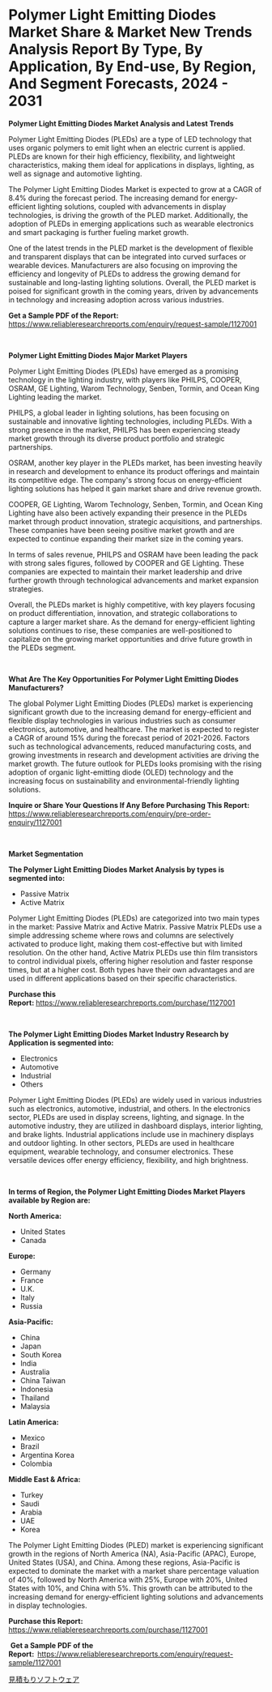 <p><h1>Polymer Light Emitting Diodes Market Share & Market New Trends Analysis Report By Type, By Application, By End-use, By Region, And Segment Forecasts, 2024 - 2031</h1></p><p><strong>Polymer Light Emitting Diodes Market Analysis and Latest Trends</strong></p>
<p><p>Polymer Light Emitting Diodes (PLEDs) are a type of LED technology that uses organic polymers to emit light when an electric current is applied. PLEDs are known for their high efficiency, flexibility, and lightweight characteristics, making them ideal for applications in displays, lighting, as well as signage and automotive lighting.</p><p>The Polymer Light Emitting Diodes Market is expected to grow at a CAGR of 8.4% during the forecast period. The increasing demand for energy-efficient lighting solutions, coupled with advancements in display technologies, is driving the growth of the PLED market. Additionally, the adoption of PLEDs in emerging applications such as wearable electronics and smart packaging is further fueling market growth.</p><p>One of the latest trends in the PLED market is the development of flexible and transparent displays that can be integrated into curved surfaces or wearable devices. Manufacturers are also focusing on improving the efficiency and longevity of PLEDs to address the growing demand for sustainable and long-lasting lighting solutions. Overall, the PLED market is poised for significant growth in the coming years, driven by advancements in technology and increasing adoption across various industries.</p></p>
<p><strong>Get a Sample PDF of the Report:&nbsp;</strong> <a href="https://www.reliableresearchreports.com/enquiry/request-sample/1127001">https://www.reliableresearchreports.com/enquiry/request-sample/1127001</a></p>
<p>&nbsp;</p>
<p><strong>Polymer Light Emitting Diodes Major Market Players</strong></p>
<p><p>Polymer Light Emitting Diodes (PLEDs) have emerged as a promising technology in the lighting industry, with players like PHILPS, COOPER, OSRAM, GE Lighting, Warom Technology, Senben, Tormin, and Ocean King Lighting leading the market.</p><p>PHILPS, a global leader in lighting solutions, has been focusing on sustainable and innovative lighting technologies, including PLEDs. With a strong presence in the market, PHILPS has been experiencing steady market growth through its diverse product portfolio and strategic partnerships.</p><p>OSRAM, another key player in the PLEDs market, has been investing heavily in research and development to enhance its product offerings and maintain its competitive edge. The company's strong focus on energy-efficient lighting solutions has helped it gain market share and drive revenue growth.</p><p>COOPER, GE Lighting, Warom Technology, Senben, Tormin, and Ocean King Lighting have also been actively expanding their presence in the PLEDs market through product innovation, strategic acquisitions, and partnerships. These companies have been seeing positive market growth and are expected to continue expanding their market size in the coming years.</p><p>In terms of sales revenue, PHILPS and OSRAM have been leading the pack with strong sales figures, followed by COOPER and GE Lighting. These companies are expected to maintain their market leadership and drive further growth through technological advancements and market expansion strategies.</p><p>Overall, the PLEDs market is highly competitive, with key players focusing on product differentiation, innovation, and strategic collaborations to capture a larger market share. As the demand for energy-efficient lighting solutions continues to rise, these companies are well-positioned to capitalize on the growing market opportunities and drive future growth in the PLEDs segment.</p></p>
<p>&nbsp;</p>
<p><strong>What Are The Key Opportunities For Polymer Light Emitting Diodes Manufacturers?</strong></p>
<p><p>The global Polymer Light Emitting Diodes (PLEDs) market is experiencing significant growth due to the increasing demand for energy-efficient and flexible display technologies in various industries such as consumer electronics, automotive, and healthcare. The market is expected to register a CAGR of around 15% during the forecast period of 2021-2026. Factors such as technological advancements, reduced manufacturing costs, and growing investments in research and development activities are driving the market growth. The future outlook for PLEDs looks promising with the rising adoption of organic light-emitting diode (OLED) technology and the increasing focus on sustainability and environmental-friendly lighting solutions.</p></p>
<p><strong>Inquire or Share Your Questions If Any Before Purchasing This Report:</strong> <a href="https://www.reliableresearchreports.com/enquiry/pre-order-enquiry/1127001">https://www.reliableresearchreports.com/enquiry/pre-order-enquiry/1127001</a></p>
<p>&nbsp;</p>
<p><strong>Market Segmentation</strong></p>
<p><strong>The Polymer Light Emitting Diodes Market Analysis by types is segmented into:</strong></p>
<p><ul><li>Passive Matrix</li><li>Active Matrix</li></ul></p>
<p><p>Polymer Light Emitting Diodes (PLEDs) are categorized into two main types in the market: Passive Matrix and Active Matrix. Passive Matrix PLEDs use a simple addressing scheme where rows and columns are selectively activated to produce light, making them cost-effective but with limited resolution. On the other hand, Active Matrix PLEDs use thin film transistors to control individual pixels, offering higher resolution and faster response times, but at a higher cost. Both types have their own advantages and are used in different applications based on their specific characteristics.</p></p>
<p><strong>Purchase this Report:&nbsp;</strong><a href="https://www.reliableresearchreports.com/purchase/1127001">https://www.reliableresearchreports.com/purchase/1127001</a></p>
<p>&nbsp;</p>
<p><strong>The Polymer Light Emitting Diodes Market Industry Research by Application is segmented into:</strong></p>
<p><ul><li>Electronics</li><li>Automotive</li><li>Industrial</li><li>Others</li></ul></p>
<p><p>Polymer Light Emitting Diodes (PLEDs) are widely used in various industries such as electronics, automotive, industrial, and others. In the electronics sector, PLEDs are used in display screens, lighting, and signage. In the automotive industry, they are utilized in dashboard displays, interior lighting, and brake lights. Industrial applications include use in machinery displays and outdoor lighting. In other sectors, PLEDs are used in healthcare equipment, wearable technology, and consumer electronics. These versatile devices offer energy efficiency, flexibility, and high brightness.</p></p>
<p>&nbsp;</p>
<p><strong>In terms of Region, the Polymer Light Emitting Diodes Market Players available by Region are:</strong></p>
<p>
    <p> <strong> North America: </strong>
        <ul>
            <li>United States</li>
            <li>Canada</li>
        </ul>
        </p> 
    <p> <strong> Europe: </strong>
        <ul>
            <li>Germany</li>
            <li>France</li>
            <li>U.K.</li>
            <li>Italy</li>
            <li>Russia</li>
        </ul>
        </p> 
    <p> <strong> Asia-Pacific: </strong>
        <ul>
            <li>China</li>
            <li>Japan</li>
            <li>South Korea</li>
            <li>India</li>
            <li>Australia</li>
            <li>China Taiwan</li>
            <li>Indonesia</li>
            <li>Thailand</li>
            <li>Malaysia</li>
        </ul>
        </p> 
    <p> <strong> Latin America: </strong>
        <ul>
            <li>Mexico</li>
            <li>Brazil</li>
            <li>Argentina Korea</li>
            <li>Colombia</li>
        </ul>
        </p> 
    <p> <strong> Middle East & Africa: </strong>
        <ul>
            <li>Turkey</li>
            <li>Saudi</li>
            <li>Arabia</li>
            <li>UAE</li>
            <li>Korea</li>
        </ul>
    </p>
    </p>
<p><p>The Polymer Light Emitting Diodes (PLED) market is experiencing significant growth in the regions of North America (NA), Asia-Pacific (APAC), Europe, United States (USA), and China. Among these regions, Asia-Pacific is expected to dominate the market with a market share percentage valuation of 40%, followed by North America with 25%, Europe with 20%, United States with 10%, and China with 5%. This growth can be attributed to the increasing demand for energy-efficient lighting solutions and advancements in display technologies.</p></p>
<p><strong>Purchase this Report: </strong><a href="https://www.reliableresearchreports.com/purchase/1127001">https://www.reliableresearchreports.com/purchase/1127001</a></p>
<p>&nbsp;<strong>Get a Sample PDF of the Report:&nbsp;&nbsp;</strong><a href="https://www.reliableresearchreports.com/enquiry/request-sample/1127001">https://www.reliableresearchreports.com/enquiry/request-sample/1127001</a></p>
<p><strong></strong></p>
<p><p><a href="https://github.com/lababdou/Market-Research-Report-List-3/blob/main/574331411504.md">見積もりソフトウェア</a></p></p>